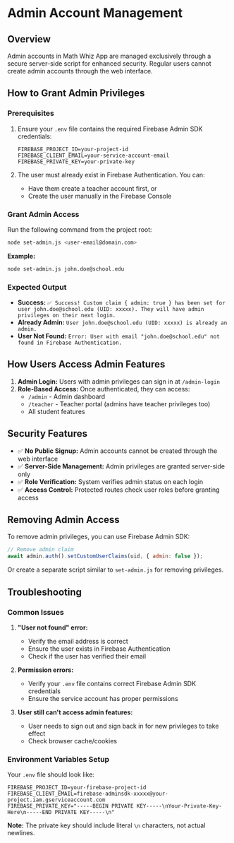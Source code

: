 # Admin Account Management

## Overview
Admin accounts in Math Whiz App are managed exclusively through a secure server-side script for enhanced security. Regular users cannot create admin accounts through the web interface.

## How to Grant Admin Privileges

### Prerequisites
1. Ensure your `.env` file contains the required Firebase Admin SDK credentials:
   ```
   FIREBASE_PROJECT_ID=your-project-id
   FIREBASE_CLIENT_EMAIL=your-service-account-email
   FIREBASE_PRIVATE_KEY=your-private-key
   ```

2. The user must already exist in Firebase Authentication. You can:
   - Have them create a teacher account first, or
   - Create the user manually in the Firebase Console

### Grant Admin Access
Run the following command from the project root:

```bash
node set-admin.js <user-email@domain.com>
```

**Example:**
```bash
node set-admin.js john.doe@school.edu
```

### Expected Output
- **Success:** `✅ Success! Custom claim { admin: true } has been set for user john.doe@school.edu (UID: xxxxx). They will have admin privileges on their next login.`
- **Already Admin:** `User john.doe@school.edu (UID: xxxxx) is already an admin.`
- **User Not Found:** `Error: User with email "john.doe@school.edu" not found in Firebase Authentication.`

## How Users Access Admin Features

1. **Admin Login:** Users with admin privileges can sign in at `/admin-login`
2. **Role-Based Access:** Once authenticated, they can access:
   - `/admin` - Admin dashboard
   - `/teacher` - Teacher portal (admins have teacher privileges too)
   - All student features

## Security Features

- ✅ **No Public Signup:** Admin accounts cannot be created through the web interface
- ✅ **Server-Side Management:** Admin privileges are granted server-side only
- ✅ **Role Verification:** System verifies admin status on each login
- ✅ **Access Control:** Protected routes check user roles before granting access

## Removing Admin Access

To remove admin privileges, you can use Firebase Admin SDK:

```javascript
// Remove admin claim
await admin.auth().setCustomUserClaims(uid, { admin: false });
```

Or create a separate script similar to `set-admin.js` for removing privileges.

## Troubleshooting

### Common Issues

1. **"User not found" error:**
   - Verify the email address is correct
   - Ensure the user exists in Firebase Authentication
   - Check if the user has verified their email

2. **Permission errors:**
   - Verify your `.env` file contains correct Firebase Admin SDK credentials
   - Ensure the service account has proper permissions

3. **User still can't access admin features:**
   - User needs to sign out and sign back in for new privileges to take effect
   - Check browser cache/cookies

### Environment Variables Setup

Your `.env` file should look like:
```env
FIREBASE_PROJECT_ID=your-firebase-project-id
FIREBASE_CLIENT_EMAIL=firebase-adminsdk-xxxxx@your-project.iam.gserviceaccount.com
FIREBASE_PRIVATE_KEY="-----BEGIN PRIVATE KEY-----\nYour-Private-Key-Here\n-----END PRIVATE KEY-----\n"
```

**Note:** The private key should include literal `\n` characters, not actual newlines.
